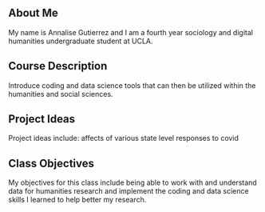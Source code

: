 ## About Me
My name is Annalise Gutierrez and I am a fourth year sociology and digital humanities undergraduate student at UCLA. 

## Course Description 
Introduce coding and data science tools that can then be utilized within the humanities and social sciences. 

## Project Ideas 
Project ideas include: affects of various state level responses to covid

## Class Objectives 
My objectives for this class include being able to work with and understand data for humanities research and implement the coding and data science skills I learned to help better my research. 
